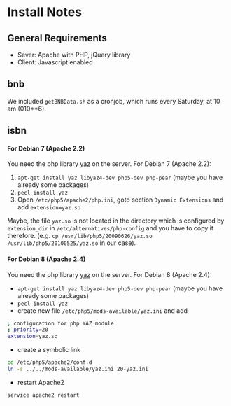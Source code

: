 # Install Notes

## General Requirements

 * Sever: Apache with PHP, jQuery library
 * Client: Javascript enabled

## bnb

We included `getBNBData.sh` as a cronjob, which runs every Saturday, at 10 am (010**6).

## isbn

#### For Debian 7 (Apache 2.2)
You need the php library <a href="http://php.net/manual/en/book.yaz.php">yaz</a> on the server. For Debian 7 (Apache 2.2):

1. <code>apt-get install yaz libyaz4-dev php5-dev php-pear</code> (maybe you have already some packages)
2. <code>pecl install yaz</code>
3. Open `/etc/php5/apache2/php.ini`, goto section `Dynamic Extensions` and add `extension=yaz.so`

Maybe, the file `yaz.so` is not located in the directory
which is configured by `extension_dir` in
`/etc/alternatives/php-config` and you have to copy it therefore.
(e.g. <code>cp /usr/lib/php5/20090626/yaz.so /usr/lib/php5/20100525/yaz.so</code> in our case).

#### For Debian 8 (Apache 2.4)
You need the php library <a href="http://php.net/manual/en/book.yaz.php">yaz</a> on the server. For Debian 8 (Apache 2.4):

* <code>apt-get install yaz libyaz4-dev php5-dev php-pear</code> (maybe you have already some packages)
* <code>pecl install yaz</code>
* create new file `/etc/php5/mods-available/yaz.ini` and add
```sh
; configuration for php YAZ module
; priority=20
extension=yaz.so
```
* create a symbolic link 
```sh
cd /etc/php5/apache2/conf.d 
ln -s ../../mods-available/yaz.ini 20-yaz.ini
```
* restart Apache2
```sh
service apache2 restart
```
